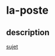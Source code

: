 # la-poste

## description
[sujet](https://simplonco.github.io/nanterre-p10-devdata/s1/python/projet/projet.html)